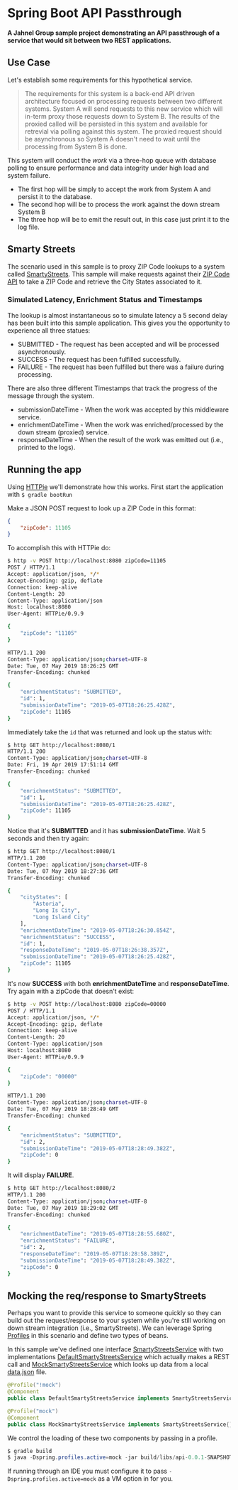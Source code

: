 # Spring Boot API Passthrough

**A Jahnel Group sample project demonstrating an API passthrough of a service that would sit between two REST applications.**

## Use Case

Let's establish some requirements for this hypothetical service. 

> The requirements for this system is a back-end API driven architecture focused on processing requests between two different systems. System A will send requests to this new service which will in-term proxy those requests down to System B. The results of the proxied called will be persisted in this system and available for retrevial via polling against this system. The proxied request should be asynchronous so System A doesn't need to wait until the processing from System B is done. 

This system will conduct the _work_ via a three-hop queue with database polling to ensure performance and data integrity under high load and system failure. 

* The first hop will be simply to accept the work from System A and persist it to the database.
* The second hop will be to process the work against the down stream System B
* The three hop will be to emit the result out, in this case just print it to the log file. 

## Smarty Streets

The scenario used in this sample is to proxy ZIP Code lookups to a system called [SmartyStreets](https://smartystreets.com/). This sample will make requests against their [ZIP Code API](https://smartystreets.com/docs/cloud/us-zipcode-api) to take a ZIP Code and retrieve the City States associated to it. 

### Simulated Latency, Enrichment Status and Timestamps

The lookup is almost instantaneous so to simulate latency a 5 second delay has been built into this sample application. This gives you the opportunity to experience all three statues:

* SUBMITTED - The request has been accepted and will be processed asynchronously.
* SUCCESS - The request has been fulfilled successfully.
* FAILURE - The request has been fulfilled but there was a failure during processing.

There are also three different Timestamps that track the progress of the message through the system.

* submissionDateTime - When the work was accepted by this middleware service.
* enrichmentDateTime - When the work was enriched/processed by the down stream (proxied) service.
* responseDateTime - When the result of the work was emitted out (i.e., printed to the logs).

## Running the app

Using [HTTPie](https://httpie.org/) we'll demonstrate how this works. First start the application with `$ gradle bootRun`

Make a JSON POST request to look up a ZIP Code in this format:

```json
{
    "zipCode": 11105
}
```

To accomplish this with HTTPie do:

```bash
$ http -v POST http://localhost:8080 zipCode=11105
POST / HTTP/1.1
Accept: application/json, */*
Accept-Encoding: gzip, deflate
Connection: keep-alive
Content-Length: 20
Content-Type: application/json
Host: localhost:8080
User-Agent: HTTPie/0.9.9

{
    "zipCode": "11105"
}

HTTP/1.1 200 
Content-Type: application/json;charset=UTF-8
Date: Tue, 07 May 2019 18:26:25 GMT
Transfer-Encoding: chunked

{
    "enrichmentStatus": "SUBMITTED", 
    "id": 1, 
    "submissionDateTime": "2019-05-07T18:26:25.428Z", 
    "zipCode": 11105
}
```

Immediately take the `id` that was returned and look up the status with:

```bash
$ http GET http://localhost:8080/1
HTTP/1.1 200 
Content-Type: application/json;charset=UTF-8
Date: Fri, 19 Apr 2019 17:51:14 GMT
Transfer-Encoding: chunked

{
    "enrichmentStatus": "SUBMITTED", 
    "id": 1, 
    "submissionDateTime": "2019-05-07T18:26:25.428Z", 
    "zipCode": 11105
}
```

Notice that it's **SUBMITTED** and it has **submissionDateTime**. Wait 5 seconds and then try again:

```bash
$ http GET http://localhost:8080/1
HTTP/1.1 200 
Content-Type: application/json;charset=UTF-8
Date: Tue, 07 May 2019 18:27:36 GMT
Transfer-Encoding: chunked

{
    "cityStates": [
        "Astoria", 
        "Long Is City", 
        "Long Island City"
    ], 
    "enrichmentDateTime": "2019-05-07T18:26:30.854Z", 
    "enrichmentStatus": "SUCCESS", 
    "id": 1, 
    "responseDateTime": "2019-05-07T18:26:38.357Z", 
    "submissionDateTime": "2019-05-07T18:26:25.428Z", 
    "zipCode": 11105
}
```

It's now **SUCCESS** with both **enrichmentDateTime** and **responseDateTime**. Try again with a zipCode that doesn't exist:

```bash
$ http -v POST http://localhost:8080 zipCode=00000
POST / HTTP/1.1
Accept: application/json, */*
Accept-Encoding: gzip, deflate
Connection: keep-alive
Content-Length: 20
Content-Type: application/json
Host: localhost:8080
User-Agent: HTTPie/0.9.9

{
    "zipCode": "00000"
}

HTTP/1.1 200 
Content-Type: application/json;charset=UTF-8
Date: Tue, 07 May 2019 18:28:49 GMT
Transfer-Encoding: chunked

{
    "enrichmentStatus": "SUBMITTED", 
    "id": 2, 
    "submissionDateTime": "2019-05-07T18:28:49.382Z", 
    "zipCode": 0
}
```

It will display **FAILURE**. 

```bash
$ http GET http://localhost:8080/2
HTTP/1.1 200 
Content-Type: application/json;charset=UTF-8
Date: Tue, 07 May 2019 18:29:02 GMT
Transfer-Encoding: chunked

{
    "enrichmentDateTime": "2019-05-07T18:28:55.680Z", 
    "enrichmentStatus": "FAILURE", 
    "id": 2, 
    "responseDateTime": "2019-05-07T18:28:58.389Z", 
    "submissionDateTime": "2019-05-07T18:28:49.382Z", 
    "zipCode": 0
}
```

## Mocking the req/response to SmartyStreets

Perhaps you want to provide this service to someone quickly so they can build out the request/response to your system while you're still working on down stream integration (i.e., SmartyStreets). We can leverage Spring [Profiles](https://docs.spring.io/spring-boot/docs/current/reference/html/boot-features-profiles.html) in this scenario and define two types of beans.

In this sample we've defined one interface [SmartyStreetsService](./src/main/java/com/example/api/smartystreets/SmartyStreetsService.java) with two implementations [DefaultSmartyStreetsService](./src/main/java/com/example/api/smartystreets/DefaultSmartyStreetsService.java) which actually makes a REST call and [MockSmartyStreetsService](./src/main/java/com/example/api/smartystreets/MockSmartyStreetsService.java) which looks up data from a local [data.json](./src/main/resources/json/data.json) file.

```java
@Profile("!mock")
@Component
public class DefaultSmartyStreetsService implements SmartyStreetsService{}

@Profile("mock")
@Component
public class MockSmartyStreetsService implements SmartyStreetsService{}
```

We control the loading of these two components by passing in a profile. 

```java
$ gradle build
$ java -Dspring.profiles.active=mock -jar build/libs/api-0.0.1-SNAPSHOT.jar 
```

If running through an IDE you must configure it to pass `-Dspring.profiles.active=mock` as a VM option in for you.